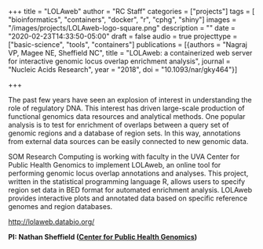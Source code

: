 +++
title = "LOLAweb"
author = "RC Staff"
categories = ["projects"]
tags = [
  "bioinformatics",
  "containers",
  "docker",
  "r",
  "cphg",
  "shiny"]
images = "/images/projects/LOLAweb-logo-square.png"
description = ""
date = "2020-02-23T14:33:50-05:00"
draft = false
audio = true
projecttype = ["basic-science", "tools", "containers"]
publications = [{authors = "Nagraj VP, Magee NE, Sheffield NC", title = "LOLAweb: a containerized web server for interactive genomic locus overlap enrichment analysis", journal = "Nucleic Acids Research", year = "2018", doi = "10.1093/nar/gky464"}]

+++

The past few years have seen an explosion of interest in understanding the role of regulatory DNA. This interest has driven large-scale production of functional genomics data resources and analytical methods. One popular analysis is to test for enrichment of overlaps between a query set of genomic regions and a database of region sets. In this way, annotations from external data sources can be easily connected to new genomic data.

SOM Research Computing is working with faculty in the UVA Center for Public Health Genomics to implement LOLAweb, an online tool for performing genomic locus overlap annotations and analyses. This project, written in the statistical programming language R, allows users to specify region set data in BED format for automated enrichment analysis. LOLAweb provides interactive plots and annotated data based on specific reference genomes and region databases. 

<http://lolaweb.databio.org/>

**PI: Nathan Sheffield ([Center for Public Health Genomics](https://med.virginia.edu/cphg/))**
